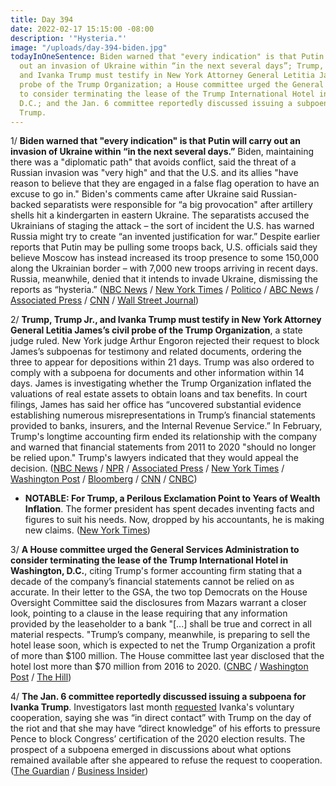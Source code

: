 ```yaml
---
title: Day 394
date: 2022-02-17 15:15:00 -08:00
description: '"Hysteria."'
image: "/uploads/day-394-biden.jpg"
todayInOneSentence: Biden warned that "every indication" is that Putin will carry
  out an invasion of Ukraine within “in the next several days”; Trump, Trump Jr.,
  and Ivanka Trump must testify in New York Attorney General Letitia James’s civil
  probe of the Trump Organization; a House committee urged the General Services Administration
  to consider terminating the lease of the Trump International Hotel in Washington,
  D.C.; and the Jan. 6 committee reportedly discussed issuing a subpoena for Ivanka
  Trump.
---
```


1/ **Biden warned that "every indication" is that Putin will carry out an invasion of Ukraine within “in the next several days.”** Biden, maintaining there was a "diplomatic path" that avoids conflict, said the threat of a Russian invasion was "very high" and that the U.S. and its allies "have reason to believe that they are engaged in a false flag operation to have an excuse to go in." Biden's comments came after Ukraine said Russian-backed separatists were responsible for “a big provocation" after artillery shells hit a kindergarten in eastern Ukraine. The separatists accused the Ukrainians of staging the attack – the sort of incident the U.S. has warned Russia might try to create “an invented justification for war.” Despite earlier reports that Putin may be pulling some troops back, U.S. officials said they believe Moscow has instead increased its troop presence to some 150,000 along the Ukrainian border – with 7,000 new troops arriving in recent days. Russia, meanwhile, denied that it intends to invade Ukraine, dismissing the reports as “hysteria.” ([NBC News](https://www.nbcnews.com/news/world/shelling-eastern-ukraine-tensions-russia-troop-withdrawal-biden-nato-rcna16609) / [New York Times](https://www.nytimes.com/live/2022/02/17/world/russia-ukraine-news#western-reports-of-russias-continued-military-buildup-around-ukraine-heighten-tensions) / [Politico](https://www.politico.com/news/2022/02/17/blinken-to-deliver-remarks-on-russian-threat-to-peace-and-security-at-u-n-security-council-00009733) / [ABC News](https://abcnews.go.com/Politics/biden-believes-putin-ukraine-invasion-days/story?id=82954609) / [Associated Press](https://apnews.com/article/russia-ukraine-europe-russia-united-states-moscow-029f7416b35e905901ea10bf3019dafb) / [CNN](https://www.cnn.com/2022/02/17/politics/joe-biden-russia/index.html) / [Wall Street Journal](https://www.wsj.com/articles/ukraine-pro-russia-separatists-trade-allegations-of-cease-fire-violations-11645091832))

2/ **Trump, Trump Jr., and Ivanka Trump must testify in New York Attorney General Letitia James’s civil probe of the Trump Organization**, a state judge ruled. New York judge Arthur Engoron rejected their request to block James’s subpoenas for testimony and related documents, ordering the three to appear for depositions within 21 days. Trump was also ordered to comply with a subpoena for documents and other information within 14 days. James is investigating whether the Trump Organization inflated the valuations of real estate assets to obtain loans and tax benefits. In court filings, James has said her office has “uncovered substantial evidence establishing numerous misrepresentations in Trump’s financial statements provided to banks, insurers, and the Internal Revenue Service.” In February, Trump's longtime accounting firm ended its relationship with the company and warned that financial statements from 2011 to 2020 "should no longer be relied upon." Trump's lawyers indicated that they would appeal the decision. ([NBC News](https://www.nbcnews.com/politics/donald-trump/judge-orders-trump-children-answer-questions-business-practices-oath-rcna16659) / [NPR](https://www.npr.org/2022/02/17/1081426859/ny-supreme-court-justice-orders-the-trumps-to-testify-under-oath) / [Associated Press](https://apnews.com/article/business-new-york-manhattan-donald-trump-subpoenas-0aa45e4644b13f7a3ef76d9c00491298) / [New York Times](https://www.nytimes.com/2022/02/17/nyregion/trump-investigation-letitia-james.html) / [Washington Post](https://www.washingtonpost.com/business/2022/02/17/trump-hotel-lease-probe/) / [Bloomberg](https://www.bloomberg.com/news/articles/2022-02-17/trumps-says-n-y-s-james-improperly-conducting-criminal-probe?sref=MIBMEEoj) / [CNN](https://www.cnn.com/2022/02/17/politics/trump-subpoena-james-new-york-lawsuit/index.html) / [CNBC](https://www.cnbc.com/2022/02/17/judge-will-rule-on-trump-new-york-subpoena-fight-thursday-afternoon.html))

* **NOTABLE: For Trump, a Perilous Exclamation Point to Years of Wealth Inflation**. The former president has spent decades inventing facts and figures to suit his needs. Now, dropped by his accountants, he is making new claims. ([New York Times](https://www.nytimes.com/2022/02/16/business/trump-wealth-mazars.html))

3/ **A House committee urged the General Services Administration to consider terminating the lease of the Trump International Hotel in Washington, D.C.**, citing Trump's former accounting firm stating that a decade of the company’s financial statements cannot be relied on as accurate. In their letter to the GSA, the two top Democrats on the House Oversight Committee said the disclosures from Mazars warrant a closer look, pointing to a clause in the lease requiring that any information provided by the leaseholder to a bank "\[...\] shall be true and correct in all material respects. "Trump’s company, meanwhile, is preparing to sell the hotel lease soon, which is expected to net the Trump Organization a profit of more than $100 million. The House committee last year disclosed that the hotel lost more than $70 million from 2016 to 2020. ([CNBC](https://www.cnbc.com/2022/02/17/house-panel-asks-gsa-to-end-trump-lease-of-old-post-office-dc-hotel.html) / [Washington Post](https://www.washingtonpost.com/business/2022/02/17/trump-hotel-lease-probe/) / [The Hill](https://thehill.com/homenews/house/594753-democrats-ask-gsa-to-consider-canceling-trump-dc-hotel-lease))

4/ **The Jan. 6 committee reportedly discussed issuing a subpoena for Ivanka Trump**. Investigators last month [requested](https://whatthefuckjusthappenedtoday.com/2022/01/20/day-366/#4-the-jan-6-committee-requested-volu) Ivanka's voluntary cooperation, saying she was “in direct contact” with Trump on the day of the riot and that she may have “direct knowledge” of his efforts to pressure Pence to block Congress’ certification of the 2020 election results. The prospect of a subpoena emerged in discussions about what options remained available after she appeared to refuse the request to cooperation. ([The Guardian](https://www.theguardian.com/us-news/2022/feb/17/us-capitol-attack-ivanka-trump-subpoena-discussion) / [Business Insider](https://www.businessinsider.com/capitol-riot-committee-considering-ivanka-trump-subpoena-report-2022-2))